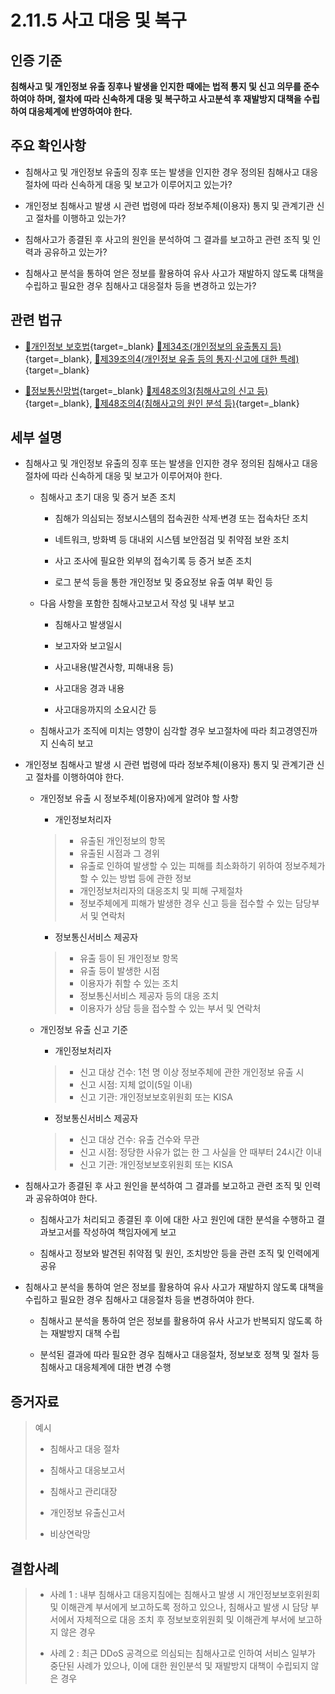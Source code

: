 # 2.11.5 사고 대응 및 복구

## 인증 기준

**침해사고 및 개인정보 유출 징후나 발생을 인지한 때에는 법적 통지 및 신고 의무를 준수하여야 하며, 절차에 따라 신속하게 대응 및 복구하고 사고분석 후 재발방지 대책을 수립하여 대응체계에 반영하여야 한다.**

## 주요 확인사항

- 침해사고 및 개인정보 유출의 징후 또는 발생을 인지한 경우 정의된 침해사고 대응절차에 따라 신속하게 대응 및 보고가 이루어지고 있는가?

- 개인정보 침해사고 발생 시 관련 법령에 따라 정보주체(이용자) 통지 및 관계기관 신고 절차를 이행하고 있는가?

- 침해사고가 종결된 후 사고의 원인을 분석하여 그 결과를 보고하고 관련 조직 및 인력과 공유하고 있는가?

- 침해사고 분석을 통하여 얻은 정보를 활용하여 유사 사고가 재발하지 않도록 대책을 수립하고 필요한 경우 침해사고 대응절차 등을 변경하고 있는가?

## 관련 법규

- [🔗개인정보 보호법](https://www.law.go.kr/법령/개인정보보호법/(20200805,16930,20200204)/제34조 "새 창에서 열기"){target=_blank} [🔗제34조(개인정보의 유출통지 등)](https://www.law.go.kr/법령/개인정보보호법/제34조 "새 창에서 열기"){target=_blank}, [🔗제39조의4(개인정보 유출 등의 통지·신고에 대한 특례)](https://www.law.go.kr/법령/개인정보보호법/제39조의4 "새 창에서 열기"){target=_blank}

- [🔗정보통신망법](https://www.law.go.kr/법령/정보통신망이용촉진및정보보호등에관한법률/(20211209,18201,20210608)/제48조의3 "새 창에서 열기"){target=_blank} [🔗제48조의3(침해사고의 신고 등)](https://www.law.go.kr/법령/정보통신망이용촉진및정보보호등에관한법률/제48조의3 "새 창에서 열기"){target=_blank}, [🔗제48조의4(침해사고의 원인 분석 등)](https://www.law.go.kr/법령/정보통신망이용촉진및정보보호등에관한법률/제48조의4 "새 창에서 열기"){target=_blank}

## 세부 설명

- 침해사고 및 개인정보 유출의 징후 또는 발생을 인지한 경우 정의된 침해사고 대응절차에 따라 신속하게 대응 및 보고가 이루어져야 한다.

    - 침해사고 초기 대응 및 증거 보존 조치

        - 침해가 의심되는 정보시스템의 접속권한 삭제·변경 또는 접속차단 조치

        - 네트워크, 방화벽 등 대내외 시스템 보안점검 및 취약점 보완 조치

        - 사고 조사에 필요한 외부의 접속기록 등 증거 보존 조치

        - 로그 분석 등을 통한 개인정보 및 중요정보 유출 여부 확인 등

    - 다음 사항을 포함한 침해사고보고서 작성 및 내부 보고

        - 침해사고 발생일시

        - 보고자와 보고일시

        - 사고내용(발견사항, 피해내용 등)

        - 사고대응 경과 내용

        - 사고대응까지의 소요시간 등

    - 침해사고가 조직에 미치는 영향이 심각할 경우 보고절차에 따라 최고경영진까지 신속히 보고

- 개인정보 침해사고 발생 시 관련 법령에 따라 정보주체(이용자) 통지 및 관계기관 신고 절차를 이행하여야 한다.

    - 개인정보 유출 시 정보주체(이용자)에게 알려야 할 사항

        - 개인정보처리자
        >
        > - 유출된 개인정보의 항목
        > - 유출된 시점과 그 경위
        > - 유출로 인하여 발생할 수 있는 피해를 최소화하기 위하여 정보주체가 할 수 있는 방법 등에 관한 정보
        > - 개인정보처리자의 대응조치 및 피해 구제절차
        > - 정보주체에게 피해가 발생한 경우 신고 등을 접수할 수 있는 담당부서 및 연락처

        - 정보통신서비스 제공자
        >
        > - 유출 등이 된 개인정보 항목
        > - 유출 등이 발생한 시점
        > - 이용자가 취할 수 있는 조치
        > - 정보통신서비스 제공자 등의 대응 조치
        > - 이용자가 상담 등을 접수할 수 있는 부서 및 연락처

    - 개인정보 유출 신고 기준

        - 개인정보처리자
        >
        > - 신고 대상 건수: 1천 명 이상 정보주체에 관한 개인정보 유출 시
        > - 신고 시점: 지체 없이(5일 이내)
        > - 신고 기관: 개인정보보호위원회 또는 KISA

        - 정보통신서비스 제공자
        >
        > - 신고 대상 건수: 유출 건수와 무관
        > - 신고 시점: 정당한 사유가 없는 한 그 사실을 안 때부터 24시간 이내
        > - 신고 기관: 개인정보보호위원회 또는 KISA

- 침해사고가 종결된 후 사고 원인을 분석하여 그 결과를 보고하고 관련 조직 및 인력과 공유하여야 한다.

    - 침해사고가 처리되고 종결된 후 이에 대한 사고 원인에 대한 분석을 수행하고 결과보고서를 작성하여 책임자에게 보고

    - 침해사고 정보와 발견된 취약점 및 원인, 조치방안 등을 관련 조직 및 인력에게 공유

- 침해사고 분석을 통하여 얻은 정보를 활용하여 유사 사고가 재발하지 않도록 대책을 수립하고 필요한 경우 침해사고 대응절차 등을 변경하여야 한다.

    - 침해사고 분석을 통하여 얻은 정보를 활용하여 유사 사고가 반복되지 않도록 하는 재발방지 대책 수립

    - 분석된 결과에 따라 필요한 경우 침해사고 대응절차, 정보보호 정책 및 절차 등 침해사고 대응체계에 대한 변경 수행

## 증거자료

> 예시
>
> - 침해사고 대응 절차
>
> - 침해사고 대응보고서
>
> - 침해사고 관리대장
>
> - 개인정보 유출신고서
>
> - 비상연락망

## 결함사례

> - 사례 1 : 내부 침해사고 대응지침에는 침해사고 발생 시 개인정보보호위원회 및 이해관계 부서에게 보고하도록 정하고 있으나, 침해사고 발생 시 담당 부서에서 자체적으로 대응 조치 후 정보보호위원회 및 이해관계 부서에 보고하지 않은 경우
>
> - 사례 2 : 최근 DDoS 공격으로 의심되는 침해사고로 인하여 서비스 일부가 중단된 사례가 있으나, 이에 대한 원인분석 및 재발방지 대책이 수립되지 않은 경우
